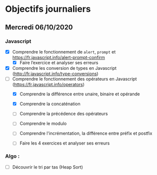 # Objectifs journaliers

## Mercredi 06/10/2020

### Javascript

* [x] Comprendre le fonctionnement de `alert`, `prompt` et https://fr.javascript.info/alert-prompt-confirm
  * [x] Faire l’exercice et analyser ses erreurs
* [x] Comprendre les conversion de types en Javascript (http://fr.javascript.info/type-conversions)
* [ ] Comprendre le fonctionnement des opérateurs en Javascript (https://fr.javascript.info/operators)
  * [x] Comprendre la différence entre unaire, binaire et opérande
  * [x] Comprendre la concaténation
  * [ ] Comprendre la précédence des opérateurs
  * [ ] Comprendre le modulo
  * [ ] Comprendre l'incrémentation, la différence entre préfix et postfix
  * [ ] Faire les 4 exercices et analyser ses erreurs



### Algo : 

* [ ] Découvrir le tri par tas (Heap Sort)
